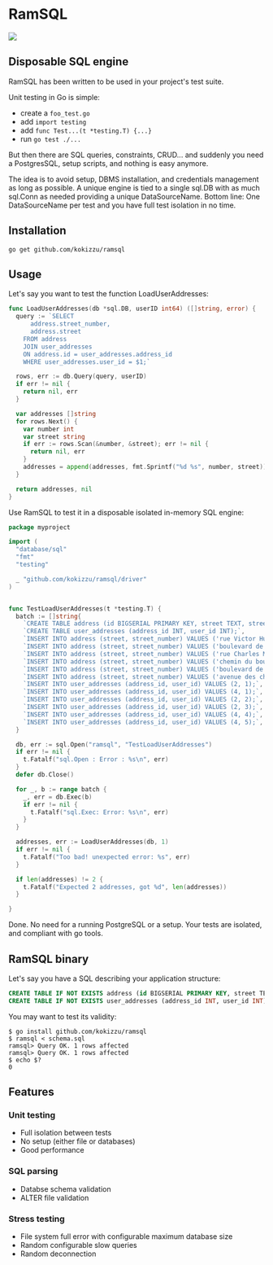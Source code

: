 # RamSQL

![](https://github.com/kokizzu/ramsql/workflows/CI/badge.svg)

## Disposable SQL engine

RamSQL has been written to be used in your project's test suite.

Unit testing in Go is simple:
- create a `foo_test.go`
- add `import testing`
- add `func Test...(t *testing.T) {...}`
- run `go test ./...`

But then there are SQL queries, constraints, CRUD... and suddenly you need a PostgresSQL, setup scripts, and nothing is easy anymore.

The idea is to avoid setup, DBMS installation, and credentials management as long as possible.
A unique engine is tied to a single sql.DB with as much sql.Conn as needed providing a unique DataSourceName.
Bottom line: One DataSourceName per test and you have full test isolation in no time.

## Installation

```shell
go get github.com/kokizzu/ramsql
```

## Usage 

Let's say you want to test the function LoadUserAddresses:

```go
func LoadUserAddresses(db *sql.DB, userID int64) ([]string, error) {
  query := `SELECT
      address.street_number,
      address.street
    FROM address 
    JOIN user_addresses
    ON address.id = user_addresses.address_id 
    WHERE user_addresses.user_id = $1;`

  rows, err := db.Query(query, userID)
  if err != nil {
    return nil, err
  }

  var addresses []string
  for rows.Next() {
    var number int
    var street string
    if err := rows.Scan(&number, &street); err != nil {
      return nil, err
    }
    addresses = append(addresses, fmt.Sprintf("%d %s", number, street))
  }

  return addresses, nil
}
```

Use RamSQL to test it in a disposable isolated in-memory SQL engine:

```go
package myproject 

import (
  "database/sql"
  "fmt"
  "testing"

  _ "github.com/kokizzu/ramsql/driver"
)


func TestLoadUserAddresses(t *testing.T) {
  batch := []string{
    `CREATE TABLE address (id BIGSERIAL PRIMARY KEY, street TEXT, street_number INT);`,
    `CREATE TABLE user_addresses (address_id INT, user_id INT);`,
    `INSERT INTO address (street, street_number) VALUES ('rue Victor Hugo', 32);`,
    `INSERT INTO address (street, street_number) VALUES ('boulevard de la République', 23);`,
    `INSERT INTO address (street, street_number) VALUES ('rue Charles Martel', 5);`,
    `INSERT INTO address (street, street_number) VALUES ('chemin du bout du monde ', 323);`,
    `INSERT INTO address (street, street_number) VALUES ('boulevard de la liberté', 2);`,
    `INSERT INTO address (street, street_number) VALUES ('avenue des champs', 12);`,
    `INSERT INTO user_addresses (address_id, user_id) VALUES (2, 1);`,
    `INSERT INTO user_addresses (address_id, user_id) VALUES (4, 1);`,
    `INSERT INTO user_addresses (address_id, user_id) VALUES (2, 2);`,
    `INSERT INTO user_addresses (address_id, user_id) VALUES (2, 3);`,
    `INSERT INTO user_addresses (address_id, user_id) VALUES (4, 4);`,
    `INSERT INTO user_addresses (address_id, user_id) VALUES (4, 5);`,
  }

  db, err := sql.Open("ramsql", "TestLoadUserAddresses")
  if err != nil {
    t.Fatalf("sql.Open : Error : %s\n", err)
  }
  defer db.Close()

  for _, b := range batch {
    _, err = db.Exec(b)
    if err != nil {
      t.Fatalf("sql.Exec: Error: %s\n", err)
    }
  }

  addresses, err := LoadUserAddresses(db, 1)
  if err != nil {
    t.Fatalf("Too bad! unexpected error: %s", err)
  }

  if len(addresses) != 2 {
    t.Fatalf("Expected 2 addresses, got %d", len(addresses))
  }

}
```

Done. No need for a running PostgreSQL or a setup. Your tests are isolated, and compliant with go tools.

## RamSQL binary

Let's say you have a SQL describing your application structure:

```sql
CREATE TABLE IF NOT EXISTS address (id BIGSERIAL PRIMARY KEY, street TEXT, street_number INT);
CREATE TABLE IF NOT EXISTS user_addresses (address_id INT, user_id INT);
```
You may want to test its validity:

```console
$ go install github.com/kokizzu/ramsql
$ ramsql < schema.sql
ramsql> Query OK. 1 rows affected
ramsql> Query OK. 1 rows affected
$ echo $?
0
```

## Features

### Unit testing

- Full isolation between tests
- No setup (either file or databases)
- Good performance

### SQL parsing

- Databse schema validation
- ALTER file validation

### Stress testing

- File system full error with configurable maximum database size
- Random configurable slow queries
- Random deconnection
